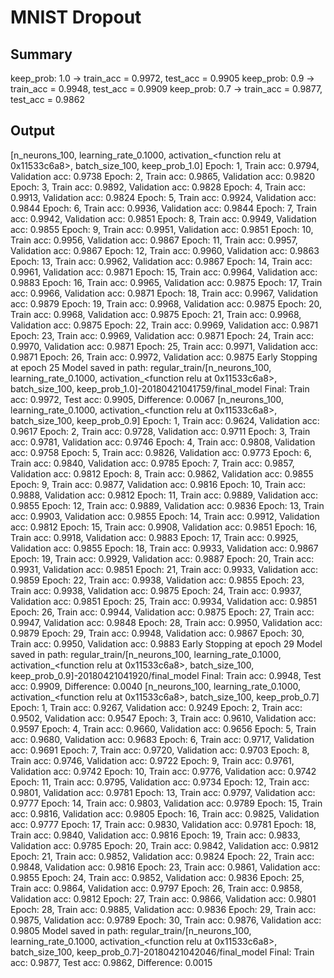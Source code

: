 # MNIST Dropout
## Summary
keep_prob: 1.0 -> train_acc = 0.9972, test_acc = 0.9905
keep_prob: 0.9 -> train_acc = 0.9948, test_acc = 0.9909
keep_prob: 0.7 -> train_acc = 0.9877, test_acc = 0.9862

## Output
[n_neurons_100, learning_rate_0.1000, activation_<function relu at 0x11533c6a8>, batch_size_100, keep_prob_1.0]
Epoch:  1, Train acc: 0.9794, Validation acc: 0.9738
Epoch:  2, Train acc: 0.9865, Validation acc: 0.9820
Epoch:  3, Train acc: 0.9892, Validation acc: 0.9828
Epoch:  4, Train acc: 0.9913, Validation acc: 0.9824
Epoch:  5, Train acc: 0.9924, Validation acc: 0.9844
Epoch:  6, Train acc: 0.9936, Validation acc: 0.9844
Epoch:  7, Train acc: 0.9942, Validation acc: 0.9851
Epoch:  8, Train acc: 0.9949, Validation acc: 0.9855
Epoch:  9, Train acc: 0.9951, Validation acc: 0.9851
Epoch: 10, Train acc: 0.9956, Validation acc: 0.9867
Epoch: 11, Train acc: 0.9957, Validation acc: 0.9867
Epoch: 12, Train acc: 0.9960, Validation acc: 0.9863
Epoch: 13, Train acc: 0.9962, Validation acc: 0.9867
Epoch: 14, Train acc: 0.9961, Validation acc: 0.9871
Epoch: 15, Train acc: 0.9964, Validation acc: 0.9883
Epoch: 16, Train acc: 0.9965, Validation acc: 0.9875
Epoch: 17, Train acc: 0.9966, Validation acc: 0.9871
Epoch: 18, Train acc: 0.9967, Validation acc: 0.9879
Epoch: 19, Train acc: 0.9968, Validation acc: 0.9875
Epoch: 20, Train acc: 0.9968, Validation acc: 0.9875
Epoch: 21, Train acc: 0.9968, Validation acc: 0.9875
Epoch: 22, Train acc: 0.9969, Validation acc: 0.9871
Epoch: 23, Train acc: 0.9969, Validation acc: 0.9871
Epoch: 24, Train acc: 0.9970, Validation acc: 0.9871
Epoch: 25, Train acc: 0.9971, Validation acc: 0.9871
Epoch: 26, Train acc: 0.9972, Validation acc: 0.9875
Early Stopping at epoch 25
Model saved in path: regular_train/[n_neurons_100, learning_rate_0.1000, activation_<function relu at 0x11533c6a8>, batch_size_100, keep_prob_1.0]-20180421041759/final_model
Final: Train acc: 0.9972, Test acc: 0.9905, Difference: 0.0067
[n_neurons_100, learning_rate_0.1000, activation_<function relu at 0x11533c6a8>, batch_size_100, keep_prob_0.9]
Epoch:  1, Train acc: 0.9624, Validation acc: 0.9617
Epoch:  2, Train acc: 0.9728, Validation acc: 0.9711
Epoch:  3, Train acc: 0.9781, Validation acc: 0.9746
Epoch:  4, Train acc: 0.9808, Validation acc: 0.9758
Epoch:  5, Train acc: 0.9826, Validation acc: 0.9773
Epoch:  6, Train acc: 0.9840, Validation acc: 0.9785
Epoch:  7, Train acc: 0.9857, Validation acc: 0.9812
Epoch:  8, Train acc: 0.9862, Validation acc: 0.9855
Epoch:  9, Train acc: 0.9877, Validation acc: 0.9816
Epoch: 10, Train acc: 0.9888, Validation acc: 0.9812
Epoch: 11, Train acc: 0.9889, Validation acc: 0.9855
Epoch: 12, Train acc: 0.9889, Validation acc: 0.9836
Epoch: 13, Train acc: 0.9903, Validation acc: 0.9855
Epoch: 14, Train acc: 0.9912, Validation acc: 0.9812
Epoch: 15, Train acc: 0.9908, Validation acc: 0.9851
Epoch: 16, Train acc: 0.9918, Validation acc: 0.9883
Epoch: 17, Train acc: 0.9925, Validation acc: 0.9855
Epoch: 18, Train acc: 0.9933, Validation acc: 0.9867
Epoch: 19, Train acc: 0.9929, Validation acc: 0.9887
Epoch: 20, Train acc: 0.9931, Validation acc: 0.9851
Epoch: 21, Train acc: 0.9933, Validation acc: 0.9859
Epoch: 22, Train acc: 0.9938, Validation acc: 0.9855
Epoch: 23, Train acc: 0.9938, Validation acc: 0.9875
Epoch: 24, Train acc: 0.9937, Validation acc: 0.9851
Epoch: 25, Train acc: 0.9934, Validation acc: 0.9851
Epoch: 26, Train acc: 0.9944, Validation acc: 0.9875
Epoch: 27, Train acc: 0.9947, Validation acc: 0.9848
Epoch: 28, Train acc: 0.9950, Validation acc: 0.9879
Epoch: 29, Train acc: 0.9948, Validation acc: 0.9867
Epoch: 30, Train acc: 0.9950, Validation acc: 0.9883
Early Stopping at epoch 29
Model saved in path: regular_train/[n_neurons_100, learning_rate_0.1000, activation_<function relu at 0x11533c6a8>, batch_size_100, keep_prob_0.9]-20180421041920/final_model
Final: Train acc: 0.9948, Test acc: 0.9909, Difference: 0.0040
[n_neurons_100, learning_rate_0.1000, activation_<function relu at 0x11533c6a8>, batch_size_100, keep_prob_0.7]
Epoch:  1, Train acc: 0.9267, Validation acc: 0.9249
Epoch:  2, Train acc: 0.9502, Validation acc: 0.9547
Epoch:  3, Train acc: 0.9610, Validation acc: 0.9597
Epoch:  4, Train acc: 0.9660, Validation acc: 0.9656
Epoch:  5, Train acc: 0.9680, Validation acc: 0.9683
Epoch:  6, Train acc: 0.9717, Validation acc: 0.9691
Epoch:  7, Train acc: 0.9720, Validation acc: 0.9703
Epoch:  8, Train acc: 0.9746, Validation acc: 0.9722
Epoch:  9, Train acc: 0.9761, Validation acc: 0.9742
Epoch: 10, Train acc: 0.9776, Validation acc: 0.9742
Epoch: 11, Train acc: 0.9795, Validation acc: 0.9734
Epoch: 12, Train acc: 0.9801, Validation acc: 0.9781
Epoch: 13, Train acc: 0.9797, Validation acc: 0.9777
Epoch: 14, Train acc: 0.9803, Validation acc: 0.9789
Epoch: 15, Train acc: 0.9816, Validation acc: 0.9805
Epoch: 16, Train acc: 0.9825, Validation acc: 0.9777
Epoch: 17, Train acc: 0.9830, Validation acc: 0.9781
Epoch: 18, Train acc: 0.9840, Validation acc: 0.9816
Epoch: 19, Train acc: 0.9833, Validation acc: 0.9785
Epoch: 20, Train acc: 0.9842, Validation acc: 0.9812
Epoch: 21, Train acc: 0.9852, Validation acc: 0.9824
Epoch: 22, Train acc: 0.9848, Validation acc: 0.9816
Epoch: 23, Train acc: 0.9861, Validation acc: 0.9855
Epoch: 24, Train acc: 0.9852, Validation acc: 0.9836
Epoch: 25, Train acc: 0.9864, Validation acc: 0.9797
Epoch: 26, Train acc: 0.9858, Validation acc: 0.9812
Epoch: 27, Train acc: 0.9866, Validation acc: 0.9801
Epoch: 28, Train acc: 0.9885, Validation acc: 0.9836
Epoch: 29, Train acc: 0.9875, Validation acc: 0.9789
Epoch: 30, Train acc: 0.9876, Validation acc: 0.9805
Model saved in path: regular_train/[n_neurons_100, learning_rate_0.1000, activation_<function relu at 0x11533c6a8>, batch_size_100, keep_prob_0.7]-20180421042046/final_model
Final: Train acc: 0.9877, Test acc: 0.9862, Difference: 0.0015